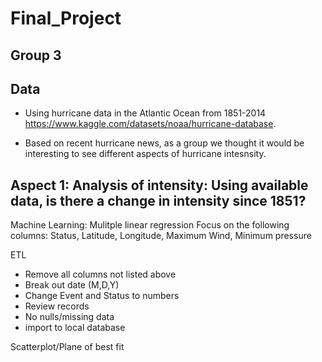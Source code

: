 # Final_Project
## Group 3

## Data
- Using hurricane data in the Atlantic Ocean from 1851-2014 https://www.kaggle.com/datasets/noaa/hurricane-database.

- Based on recent hurricane news, as a group we thought it would be interesting to see different aspects of hurricane intesnsity.

## Aspect 1: Analysis of intensity: Using available data, is there a change in intensity since 1851?
Machine Learning: Mulitple linear regression
Focus on the following columns: Status, Latitude, Longitude, Maximum Wind, Minimum pressure

ETL
- Remove all columns not listed above
- Break out date (M,D,Y)
- Change Event and Status to numbers
- Review records
- No nulls/missing data
- import to local database

Scatterplot/Plane of best fit


